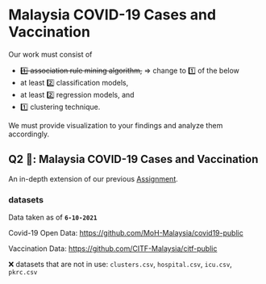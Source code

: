 # Malaysia COVID-19 Cases and Vaccination

Our work must consist of 
- ~~1️⃣ association rule mining algorithm,~~ => change to :one: of the below
- at least 2️⃣ classification models, 
- at least 2️⃣ regression models, and 
- 1️⃣ clustering technique.

We must provide visualization to your findings and analyze them accordingly.

## Q2 💉: Malaysia COVID-19 Cases and Vaccination

An in-depth extension of our previous [Assignment](https://github.com/BingQuanChua/COVID-19-Msia-Mining).

### datasets	

Data taken as of **`6-10-2021`**

Covid-19 Open Data:
https://github.com/MoH-Malaysia/covid19-public

Vaccination Data:
https://github.com/CITF-Malaysia/citf-public

❌ datasets that are not in use: `clusters.csv`, `hospital.csv`, `icu.csv`, `pkrc.csv`

